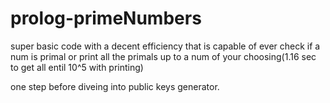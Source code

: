 # prolog-primeNumbers
super basic code with a decent efficiency that is capable of ever check if a num is primal or print all the primals up to a num of your choosing(1.16 sec to get all entil 10^5 with printing)    

one step before diveing into public keys generator. 
